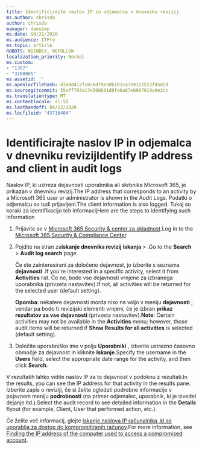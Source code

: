 ```yaml
---
title: Identificirajte naslov IP in odjemalca v dnevniku revizij
ms.author: chrisda
author: chrisda
manager: dansimp
ms.date: 04/21/2020
ms.audience: ITPro
ms.topic: article
ROBOTS: NOINDEX, NOFOLLOW
localization_priority: Normal
ms.custom:
- "1367"
- "3100005"
ms.assetid: ''
ms.openlocfilehash: d1a0d412fc0c6d79e50b101ca759127522f45dcd
ms.sourcegitcommit: 55eff703a17e500681d8fa6a87eb067019ade3cc
ms.translationtype: MT
ms.contentlocale: sl-SI
ms.lasthandoff: 04/22/2020
ms.locfileid: "43716404"
---
```

# <a name="identify-ip-address-and-client-in-audit-logs"></a><span data-ttu-id="3f5c4-102">Identificirajte naslov IP in odjemalca v dnevniku revizij</span><span class="sxs-lookup"><span data-stu-id="3f5c4-102">Identify IP address and client in audit logs</span></span>

<span data-ttu-id="3f5c4-103">Naslov IP, ki ustreza dejavnosti uporabnika ali skrbnika Microsoft 365, je prikazan v dnevniku revizij.</span><span class="sxs-lookup"><span data-stu-id="3f5c4-103">The IP address that corresponds to an activity by a Microsoft 365 user or administrator is shown in the Audit Logs.</span></span> <span data-ttu-id="3f5c4-104">Podatki o odjemalcu so tudi prijavljeni.</span><span class="sxs-lookup"><span data-stu-id="3f5c4-104">The client information is also logged.</span></span> <span data-ttu-id="3f5c4-105">Tukaj so koraki za identifikacijo teh informacij</span><span class="sxs-lookup"><span data-stu-id="3f5c4-105">Here are the steps to identifying such information</span></span>

1. <span data-ttu-id="3f5c4-106">Prijavite se v [Microsoft 365 Security & center za skladnost](https://protection.office.com/).</span><span class="sxs-lookup"><span data-stu-id="3f5c4-106">Log in to the [Microsoft 365 Security & Compliance Center](https://protection.office.com/).</span></span>

2. <span data-ttu-id="3f5c4-107">Pojdite na stran za**iskanje dnevnika revizij** **iskanja** > .</span><span class="sxs-lookup"><span data-stu-id="3f5c4-107">Go to the **Search** > **Audit log search** page.</span></span>

   <span data-ttu-id="3f5c4-108">Če ste zainteresirani za določeno dejavnost, jo izberite s seznama **dejavnosti** .</span><span class="sxs-lookup"><span data-stu-id="3f5c4-108">If you're interested in a specific activity, select it from **Activities** list.</span></span> <span data-ttu-id="3f5c4-109">Če ne, bodo vse dejavnosti vrnjene za izbranega uporabnika (privzeta nastavitev).</span><span class="sxs-lookup"><span data-stu-id="3f5c4-109">If not, all activities will be returned for the selected user (default setting).</span></span>

   <span data-ttu-id="3f5c4-110">**Opomba**: nekatere dejavnosti morda niso na voljo v meniju **dejavnosti** ; vendar pa bodo ti revizijski elementi vrnjeni, če je izbran **prikaz rezultatov za vse dejavnosti** (privzeta nastavitev).</span><span class="sxs-lookup"><span data-stu-id="3f5c4-110">**Note**: Certain activities may not be available in the **Activities** menu; however, those audit items will be returned if **Show Results for all activities** is selected (default setting).</span></span>

3. <span data-ttu-id="3f5c4-111">Določite uporabniško ime v polju **Uporabniki** , izberite ustrezno časovno območje za dejavnost in kliknite **Iskanje**.</span><span class="sxs-lookup"><span data-stu-id="3f5c4-111">Specify the username in the **Users** field, select the appropriate date range for the activity, and then click **Search**.</span></span>

<span data-ttu-id="3f5c4-112">V rezultatih lahko vidite naslov IP za to dejavnost v podoknu z rezultati.</span><span class="sxs-lookup"><span data-stu-id="3f5c4-112">In the results, you can see the IP address for that activity in the results pane.</span></span> <span data-ttu-id="3f5c4-113">Izberite zapis o reviziji, če si želite ogledati podrobne informacije v pojavnem meniju **podrobnosti** (na primer odjemalec, uporabnik, ki je izvedel dejanje itd.).</span><span class="sxs-lookup"><span data-stu-id="3f5c4-113">Select the audit record to see detailed information in the **Details** flyout (for example, Client, User that performed action, etc.).</span></span>

<span data-ttu-id="3f5c4-114">Če želite več informacij, glejte [Iskanje naslova IP računalnika, ki se uporablja za dostop do kompromitiranih računov](https://docs.microsoft.com/office365/securitycompliance/auditing-troubleshooting-scenarios#finding-the-ip-address-of-the-computer-used-to-access-a-compromised-account).</span><span class="sxs-lookup"><span data-stu-id="3f5c4-114">For more information, see [Finding the IP address of the computer used to access a compromised account](https://docs.microsoft.com/office365/securitycompliance/auditing-troubleshooting-scenarios#finding-the-ip-address-of-the-computer-used-to-access-a-compromised-account).</span></span>
